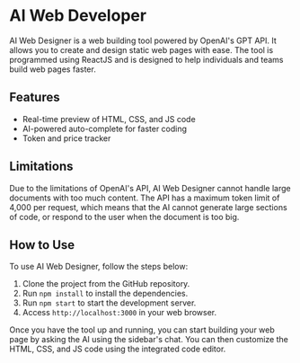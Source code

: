 # AI Web Developer
AI Web Designer is a web building tool powered by OpenAI's GPT API. It allows you to create and design static web pages with ease. The tool is programmed using ReactJS and is designed to help individuals and teams build web pages faster.
## Features
- Real-time preview of HTML, CSS, and JS code
- AI-powered auto-complete for faster coding
- Token and price tracker

## Limitations
Due to the limitations of OpenAI's API, AI Web Designer cannot handle large documents with too much content. The API has a maximum token limit of 4,000 per request, which means that the AI cannot generate large sections of code, or respond to the user when the document is too big.

## How to Use
To use AI Web Designer, follow the steps below:

1. Clone the project from the GitHub repository.
2. Run `npm install` to install the dependencies.
3. Run `npm start` to start the development server.
4. Access `http://localhost:3000` in your web browser.

Once you have the tool up and running, you can start building your web page by asking the AI using the sidebar's chat. You can then customize the HTML, CSS, and JS code using the integrated code editor.
